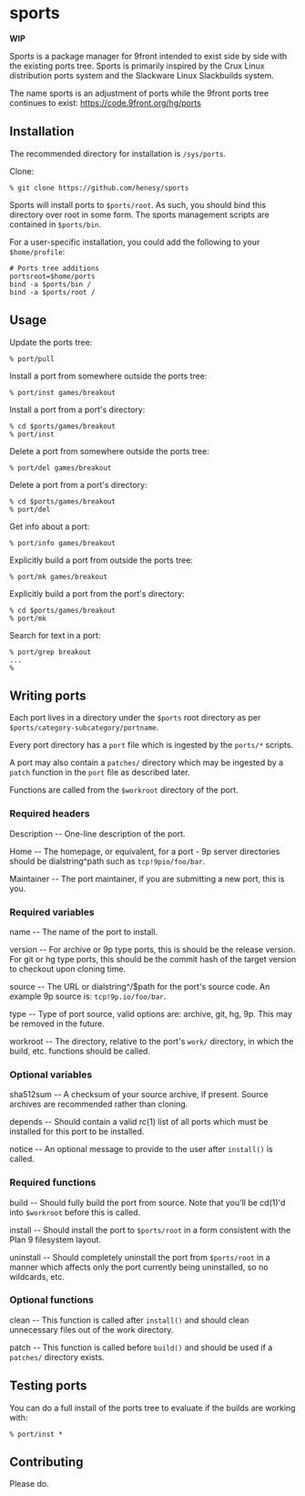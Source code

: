 # sports

**WIP**

Sports is a package manager for 9front intended to exist side by side with the existing ports tree. Sports is primarily inspired by the Crux Linux distribution ports system and the Slackware Linux Slackbuilds system. 

The name sports is an adjustment of ports while the 9front ports tree continues to exist: https://code.9front.org/hg/ports

## Installation

The recommended directory for installation is `/sys/ports`. 

Clone:

	% git clone https://github.com/henesy/sports

Sports will install ports to `$ports/root`. As such, you should bind this directory over root in some form. The sports management scripts are contained in `$ports/bin`. 

For a user-specific installation, you could add the following to your `$home/profile`:

	# Ports tree additions
	portsroot=$home/ports
	bind -a $ports/bin /
	bind -a $ports/root /

## Usage

Update the ports tree:

	% port/pull

Install a port from somewhere outside the ports tree:

	% port/inst games/breakout

Install a port from a port's directory:

	% cd $ports/games/breakout
	% port/inst

Delete a port from somewhere outside the ports tree:

	% port/del games/breakout

Delete a port from a port's directory: 

	% cd $ports/games/breakout
	% port/del

Get info about a port:

	% port/info games/breakout

Explicitly build a port from outside the ports tree:

	% port/mk games/breakout

Explicitly build a port from the port's directory:

	% cd $ports/games/breakout
	% port/mk

Search for text in a port:

	% port/grep breakout
	...
	%

## Writing ports

Each port lives in a directory under the `$ports` root directory as per `$ports/category-subcategory/portname`. 

Every port directory has a `port` file which is ingested by the `ports/*` scripts. 

A port may also contain a `patches/` directory which may be ingested by a `patch` function in the `port` file as described later. 

Functions are called from the `$workroot` directory of the port. 

### Required headers

Description -- One-line description of the port.

Home -- The homepage, or equivalent, for a port
	- 9p server directories should be dialstring^path such as `tcp!9pio/foo/bar`.

Maintainer -- The port maintainer, if you are submitting a new port, this is you.

### Required variables

name -- The name of the port to install. 

version -- For archive or 9p type ports, this is should be the release version. For git or hg type ports, this should be the commit hash of the target version to checkout upon cloning time. 

source -- The URL or dialstring^/$path for the port's source code. An example 9p source is: `tcp!9p.io/foo/bar`. 

type -- Type of port source, valid options are: archive, git, hg, 9p. This may be removed in the future. 

workroot -- The directory, relative to the port's `work/` directory, in which the build, etc. functions should be called. 

### Optional variables

sha512sum -- A checksum of your source archive, if present. Source archives are recommended rather than cloning. 

depends -- Should contain a valid rc(1) list of all ports which must be installed for this port to be installed. 

notice -- An optional message to provide to the user after `install()` is called. 

### Required functions

build -- Should fully build the port from source. Note that you'll be cd(1)'d into `$workroot` before this is called. 

install -- Should install the port to `$ports/root` in a form consistent with the Plan 9 filesystem layout. 

uninstall -- Should completely uninstall the port from `$ports/root` in a manner which affects only the port currently being uninstalled, so no wildcards, etc. 

### Optional functions

clean -- This function is called after `install()` and should clean unnecessary files out of the work directory. 

patch -- This function is called before `build()` and should be used if a `patches/` directory exists. 

## Testing ports

You can do a full install of the ports tree to evaluate if the builds are working with:

	% port/inst *

## Contributing

Please do.
